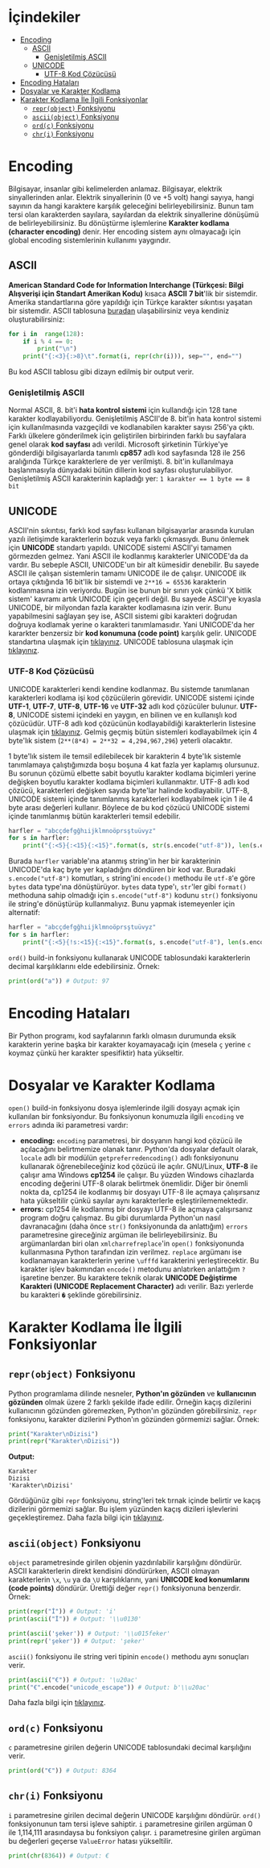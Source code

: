 ﻿# İçindekiler

- [Encoding](#1)
    - [ASCII](#1.1)
        - [Genişletilmiş ASCII](#1.1.1)
    - [UNICODE](#1.2)
        - [UTF-8 Kod Çözücüsü](#1.2.1)
- [Encoding Hataları](#2)
- [Dosyalar ve Karakter Kodlama](#3)
- [Karakter Kodlama İle İlgili Fonksiyonlar](#4)
    - [`repr(object)` Fonksiyonu](#4.1)
    - [`ascii(object)` Fonksiyonu](#4.2)
    - [`ord(c)` Fonksiyonu](#4.3)
    - [`chr(i)` Fonksiyonu](#4.4)

<h1 id="1">Encoding</h1>

Bilgisayar, insanlar gibi kelimelerden anlamaz. Bilgisayar, elektrik sinyallerinden anlar. Elektrik sinyallerinin (0 ve +5 volt) hangi sayıya, hangi sayının da hangi karaktere karşılık geleceğini belirleyebilirsiniz. Bunun tam tersi olan karakterden sayılara, sayılardan da elektrik sinyallerine dönüşümü de belirleyebilirsiniz. Bu dönüştürme işlemlerine **Karakter kodlama (character encoding)** denir. Her encoding sistem aynı olmayacağı için global encoding sistemlerinin kullanımı yaygındır.

<h2 id="1.1">ASCII</h2>

**American Standard Code for Information Interchange (Türkçesi: Bilgi Alışverişi için Standart Amerikan Kodu)** kısaca **ASCII** **7 bit**'lik bir sistemdir. Amerika standartlarına göre yapıldığı için Türkçe karakter sıkıntısı yaşatan bir sistemdir. ASCII tablosuna [buradan](http://www.asciitable.com/) ulaşabilirsiniz veya kendiniz oluşturabilirsiniz:
```py
for i in  range(128):
	if i % 4 == 0:
		print("\n")
	print("{:<3}{:>8}\t".format(i, repr(chr(i))), sep="", end="")
```
Bu kod ASCII tablosu gibi dizayn edilmiş bir output verir.

<h3 id="1.1.1">Genişletilmiş ASCII</h3>

Normal ASCII, 8. bit'i **hata kontrol sistemi** için kullandığı için 128 tane karakter kodlayabiliyordu. Genişletilmiş ASCII'de 8. bit'in hata kontrol sistemi için kullanılmasında vazgeçildi ve kodlanabilen karakter sayısı 256'ya çıktı. Farklı ülkelere gönderilmek için geliştirilen birbirinden farklı bu sayfalara genel olarak **kod sayfası** adı verildi. Microsoft şirketinin Türkiye'ye gönderdiği bilgisayarlarda tanımlı **cp857** adlı kod sayfasında 128 ile 256 aralığında Türkçe karakterlere de yer verilmişti. 8. bit'in kullanılmaya başlanmasıyla dünyadaki bütün dillerin kod sayfası oluşturulabiliyor. Genişletilmiş ASCII karakterinin kapladığı yer: `1 karakter == 1 byte == 8 bit`

<h2 id="1.2">UNICODE</h2>

ASCII'nin sıkıntısı, farklı kod sayfası kullanan bilgisayarlar arasında kurulan yazılı iletişimde karakterlerin bozuk veya farklı çıkmasıydı. Bunu önlemek için **UNICODE** standartı yapıldı. UNICODE sistemi ASCII'yi tamamen görmezden gelmez. Yani ASCII ile kodlanmış karakterler UNICODE'da da vardır. Bu sebeple ASCII, UNICODE'un bir alt kümesidir denebilir. Bu sayede ASCII ile çalışan sistemlerin tamamı UNICODE ile de çalışır. UNICODE ilk ortaya çıktığında 16 bit'lik bir sistemdi ve `2**16 = 65536` karakterin kodlanmasına izin veriyordu. Bugün ise bunun bir sınırı yok çünkü 'X bitlik sistem' kavramı artık UNICODE için geçerli değil. Bu sayede ASCII'ye kıyasla UNICODE, bir milyondan fazla karakter kodlamasına izin verir. Bunu yapabilmesini sağlayan şey ise, ASCII sistemi gibi karakteri doğrudan doğruya kodlamak yerine o karakteri tanımlamasıdır. Yani UNICODE'da her kararkter benzersiz bir **kod konumuna (code point)** karşılık gelir. UNICODE standartına ulaşmak için [tıklayınız](http://www.unicode.org/versions/Unicode6.2.0/UnicodeStandard-6.2.pdf). UNICODE tablosuna ulaşmak için [tıklayınız](https://unicode-table.com/tr/).

<h3 id="1.2.1">UTF-8 Kod Çözücüsü</h3>

UNICODE karakterleri kendi kendine kodlanmaz. Bu sistemde tanımlanan karakterleri kodlama işi kod çözücülerin görevidir. UNICODE sistemi içinde **UTF-1**, **UTF-7**, **UTF-8**, **UTF-16** ve **UTF-32** adlı kod çözücüler bulunur. **UTF-8**, UNICODE sistemi içindeki en yaygın, en bilinen ve en kullanışlı kod çözücüdür. UTF-8 adlı kod çözücünün kodlayabildiği karakterlerin listesine ulaşmak için [tıklayınız](http://www.fileformat.info/info/charset/UTF-8/list.htm). Gelmiş geçmiş bütün sistemleri kodlayabilmek için 4 byte'lık sistem (`2**(8*4) = 2**32 = 4,294,967,296`) yeterli olacaktır.

1 byte'lık sistem ile temsil edilebilecek bir karakterin 4 byte'lık sistemle tanımlamaya çalıştığımızda boşu boşuna 4 kat fazla yer kaplamış olursunuz. Bu sorunun çözümü elbette sabit boyutlu karakter kodlama biçimleri yerine değişken boyutlu karakter kodlama biçimleri kullanmaktır. UTF-8 adlı kod çözücü, karakterleri değişken sayıda byte'lar halinde kodlayabilir. UTF-8, UNICODE sistemi içinde tanımlanmış karakterleri kodlayabilmek için 1 ile 4 byte arası değerleri kullanır. Böylece de bu kod çözücü UNICODE sistemi içinde tanımlanmış bütün karakterleri temsil edebilir.
```py
harfler = "abcçdefgğhıijklmnoöprsştuüvyz"
for s in harfler:
	print("{:<5}{:<15}{:<15}".format(s, str(s.encode("utf-8")), len(s.encode("utf-8"))))
```
Burada `harfler` variable'ına atanmış string'in her bir karakterinin UNICODE'da kaç byte yer kapladığını döndüren bir kod var. Buradaki `s.encode("utf-8")` komutları, `s` string'ini `encode()` methodu ile `utf-8`'e göre `bytes` data type'ına dönüştürüyor. `bytes` data type'ı, `str`'ler gibi `format()` methoduna sahip olmadığı için `s.encode("utf-8")` kodunu `str()` fonksiyonu ile string'e dönüştürüp kullanmalıyız. Bunu yapmak istemeyenler için alternatif:
```py
harfler = "abcçdefgğhıijklmnoöprsştuüvyz"
for s in harfler:
	print("{:<5}{!s:<15}{:<15}".format(s, s.encode("utf-8"), len(s.encode("utf-8"))))
```
`ord()` build-in fonksiyonu kullanarak UNICODE tablosundaki karakterlerin decimal karşılıklarını elde edebilirsiniz. Örnek:
```py
print(ord("a")) # Output: 97
```

<h1 id="2">Encoding Hataları</h1>

Bir Python programı, kod sayfalarının farklı olmasın durumunda eksik karakterin yerine başka bir karakter koyamayacağı için (mesela `ç` yerine `c` koymaz çünkü her karakter spesifiktir) hata yükseltir.

<h1 id="3">Dosyalar ve Karakter Kodlama</h1>

`open()` build-in fonksiyonu dosya işlemlerinde ilgili dosyayı açmak için kullanılan bir fonksiyondur. Bu fonksiyonun konumuzla ilgili `encoding` ve `errors` adında iki parametresi vardır:
- **encoding:** `encoding` parametresi, bir dosyanın hangi kod çözücü ile açılacağını belirtmemize olanak tanır. Python'da dosyalar default olarak, `locale` adlı bir modülün `getpreferredencoding()` adlı fonksiyonunu kullanarak öğrenebileceğiniz kod çözücü ile açılır. GNU/Linux, **UTF-8** ile çalışır ama Windows **cp1254** ile çalışır. Bu yüzden Windows cihazlarda encoding değerini UTF-8 olarak belirtmek önemlidir. Diğer bir önemli nokta da, cp1254 ile kodlanmış bir dosyayı UTF-8 ile açmaya çalışırsanız hata yükseltilir çünkü sayılar aynı karakterlerle eşleştirilememektedir.
- **errors:** cp1254 ile kodlanmış bir dosyayı UTF-8 ile açmaya çalışırsanız program doğru çalışmaz. Bu gibi durumlarda Python'un nasıl davranacağını (daha önce `str()` fonksiyonunda da anlattığım) `errors` parametresine gireceğiniz argüman ile belirleyebilirsiniz. Bu argümanlardan biri olan `xmlcharrefreplace`'in `open()` fonksiyonunda kullanmasına Python tarafından izin verilmez. `replace` argümanı ise kodlanamayan karakterlerin yerine `\ufffd` karakterini yerleştirecektir. Bu karakter işlev bakımından `encode()` metodunu anlatırken anlattığım `?` işaretine benzer. Bu karaktere teknik olarak **UNICODE Değiştirme Karakteri (UNICODE Replacement Character)** adı verilir. Bazı yerlerde bu karakteri `�` şeklinde görebilirsiniz.

<h1 id="4">Karakter Kodlama İle İlgili Fonksiyonlar</h1>

<h2 id="4.1"><code>repr(object)</code> Fonksiyonu</h2>

Python programlama dilinde nesneler, **Python'ın gözünden** ve **kullanıcının gözünden** olmak üzere 2 farklı şekilde ifade edilir. Örneğin kaçış dizilerini kullanıcının gözünden göremezken, Python'ın gözünden görebilirsiniz. `repr` fonksiyonu, karakter dizilerini Python'ın gözünden görmemizi sağlar. Örnek:
```py
print("Karakter\nDizisi")
print(repr("Karakter\nDizisi"))
```
**Output:**
```
Karakter
Dizisi
'Karakter\nDizisi'
```
Gördüğünüz gibi `repr` fonksiyonu, string'leri tek tırnak içinde belirtir ve kaçış dizilerini görmemizi sağlar. Bu işlem yüzünden kaçış dizileri işlevlerini geçekleştiremez. Daha fazla bilgi için [tıklayınız](https://docs.python.org/3/library/functions.html#repr).

<h2 id="4.2"><code>ascii(object)</code> Fonksiyonu</h2>

`object` parametresinde girilen objenin yazdırılabilir karşılığını döndürür. ASCII karakterlerin direkt kendisini döndürürken, ASCII olmayan karakterlerin `\x`, `\u` ya da `\U` karşılıklarını, yani **UNICODE kod konumlarını (code points)** döndürür. Ürettiği değer `repr()` fonksiyonuna benzerdir. Örnek:
```py
print(repr("İ")) # Output: 'i'
print(ascii("İ")) # Output: '\\u0130'

print(ascii('şeker')) # Output: '\\u015feker'
print(repr('şeker')) # Output: 'şeker'
```
`ascii()` fonksiyonu ile string veri tipinin `encode()` methodu aynı sonuçları verir.
```py
print(ascii("€")) # Output: '\u20ac'
print("€".encode("unicode_escape")) # Output: b'\\u20ac'
```
Daha fazla bilgi için [tıklayınız](https://docs.python.org/3/library/functions.html#ascii).

<h2 id="4.3"><code>ord(c)</code> Fonksiyonu</h2>

`c` parametresine girilen değerin UNICODE tablosundaki decimal karşılığını verir.
```py
print(ord("€")) # Output: 8364
```

<h2 id="4.4"><code>chr(i)</code> Fonksiyonu</h2>

`i` parametresine girilen decimal değerin UNICODE karşılığını döndürür. `ord()` fonksiyonunun tam tersi işleve sahiptir. `i` parametresine girilen argüman 0 ile 1,114,111 arasındaysa bu fonksiyon çalışır. `i` parametresine girilen argüman bu değerleri geçerse `ValueError` hatası yükseltilir.
```py
print(chr(8364)) # Output: €
```